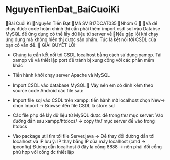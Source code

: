 # NguyenTienDat_BaiCuoiKi
Bài Cuối Kì 
Nguyễn Tiến Đạt 
Mã SV B17DCAT035 
Nhóm 6

Và để chạy được code hoàn chỉnh thì cần phải thêm import csdl sql vào Databse MySQL để ứng dụng có thể lấy dữ liệu từ server về
Nếu gặp lỗi khi chạy ứng dụng mà không hiển thị được sản phẩm. Tức là kết nối tới CSDL của bạn có vấn để.
	GIẢI QUYẾT LỖI:
-	Chúng ta cần kết nối tới CSDL localhost bằng cách sử dụng xampp. Tải xampp về và thiết lập port để tránh bị xung cổng với các phần mềm khác
 
-	Tiến hành khởi chạy server Apache và MySQL
-	Import CSDL vào database MySQL
	Vậy nên em có đính kèm theo source code Android các file sau: 
+  Import file sql vào CSDL trên xampp: tiến hành mở localhost chọn New-> chọn Import -> Browse đến file CSDL là store.sql 
+ Các file php để lấy dữ liệu từ MySQL được để trong thư mục server: Vào đường dẫn sau xampp/htdocs/ -> copy thư mục server để vào trong htdocs 
 
+  Vào package util tìm tới file Server.java -> Để thay đổi đường dẫn tới localhost và IP lưu ý:
IP thay bằng IP của máy localhost (cmd -> ipconfig)
Đường dẫn localhost ở đây là cổng 8888 -> nên phải đổi cổng phù hợp với cổng đc thiết lập 
 
